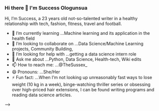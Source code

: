### Hi there 👋 I'm Success Ologunsua

Hi, I’m Success, a 23 years old not-so-talented writer in a healthy relationship with tech, fashion, fitness, travel and football.

- 🌱 I’m currently learning ...Machine learning and its application in the health field
- 👯 I’m looking to collaborate on ...Data Science/Machine Learning projects, Community Building, 
- 🤔 I’m looking for help with ...getting a data science intern role
- 💬 Ask me about ...Python, Data Science, Health-tech, Wiki edits 
- 📫 How to reach me: ...@TheSussex_
- 😄 Pronouns: ...She/Her
- ⚡ Fun fact: ...When I’m not looking up unreasonably fast ways to lose weight (10 kg in a week), binge-watching thriller series or obsessing over high-priced hair extensions, I can be found writing programs and reading data science articles.

-->
